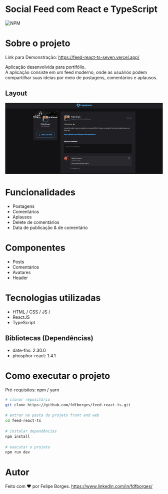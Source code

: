 # Social Feed com React e TypeScript
![NPM](https://img.shields.io/badge/license-MIT-%23259db9)

# Sobre o projeto

Link para Demonstração: https://feed-react-ts-seven.vercel.app/

Aplicação desenvolvida para portifólio.<br>
A aplicação consiste em um feed moderno, onde as usuários podem compartilhar suas ideias por meio de postagens, comentários e aplausos.

## Layout
![Web 1](./src/assets/Apresenta%C3%A7%C3%A3o%20Feed.png)

# Funcionalidades 
* Postagens
* Comentários
* Aplausos
* Delete de comentários
* Data de publicação & de comentário

# Componentes
* Posts
* Comentários
* Avatares
* Header

# Tecnologias utilizadas
- HTML / CSS / JS / 
- ReactJS
- TypeScript
## Bibliotecas (Dependências)
- date-fns: 2.30.0
- phosphor-react: 1.4.1

# Como executar o projeto

Pré-requisitos: npm / yarn

```bash
# clonar repositório
git clone https://github.com/fdfborges/feed-react-ts.git

# entrar na pasta do projeto front end web
cd feed-react-ts

# instalar dependências
npm install

# executar o projeto
npm run dev
```

# Autor
Feito com ❤️ por Felipe Borges.
https://www.linkedin.com/in/fdfborges/

